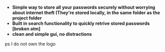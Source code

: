 - **Simple way to store all your passwords securely without worrying about internet theft (They're stored locally, in the same folder as the project folder**
- **Built in search functionality to quickly retrive stored passwords [broken atm]**
- **clean and simple gui, no distractions**


ps
I do not own the logo
